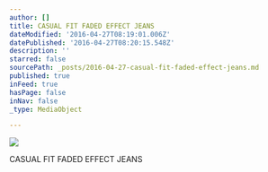 ```yaml
---
author: []
title: CASUAL FIT FADED EFFECT JEANS
dateModified: '2016-04-27T08:19:01.006Z'
datePublished: '2016-04-27T08:20:15.548Z'
description: ''
starred: false
sourcePath: _posts/2016-04-27-casual-fit-faded-effect-jeans.md
published: true
inFeed: true
hasPage: false
inNav: false
_type: MediaObject

---
```

![](https://the-grid-user-content.s3-us-west-2.amazonaws.com/ee456764-9649-44be-936d-41770a3875da.jpg)

CASUAL FIT FADED EFFECT JEANS